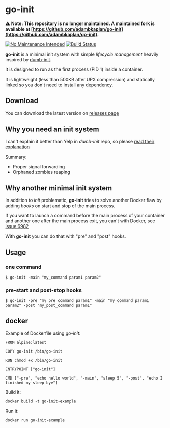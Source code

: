 # go-init

⚠️ **Note: This repository is no longer maintained. A maintained fork is available at [https://github.com/adambkaplan/go-init](https://github.com/adambkaplan/go-init).**

[![No Maintenance Intended](http://unmaintained.tech/badge.svg)](http://unmaintained.tech/)
[![Build Status](https://travis-ci.org/pablo-ruth/go-init.svg?branch=master)](https://travis-ci.org/pablo-ruth/go-init)

**go-init** is a minimal init system with simple *lifecycle management* heavily inspired by [dumb-init](https://github.com/Yelp/dumb-init).

It is designed to run as the first process (PID 1) inside a container.

It is lightweight (less than 500KB after UPX compression) and statically linked so you don't need to install any dependency.

## Download

You can download the latest version on [releases page](https://github.com/pablo-ruth/go-init/releases)

## Why you need an init system

I can't explain it better than Yelp in *dumb-init* repo, so please [read their explanation](https://github.com/Yelp/dumb-init/blob/v1.2.0/README.md#why-you-need-an-init-system)

Summary:
- Proper signal forwarding
- Orphaned zombies reaping

## Why another minimal init system

In addition to *init* problematic, **go-init** tries to solve another Docker flaw by adding *hooks* on start and stop of the main process.

If you want to launch a command before the main process of your container and another one after the main process exit, you can't with Docker, see [issue 6982](https://github.com/moby/moby/issues/6982)

With **go-init** you can do that with "pre" and "post" hooks.

## Usage

### one command

```
$ go-init -main "my_command param1 param2"
```

### pre-start and post-stop hooks

```
$ go-init -pre "my_pre_command param1" -main "my_command param1 param2" -post "my_post_command param1"
```

## docker

Example of Dockerfile using *go-init*:
```
FROM alpine:latest

COPY go-init /bin/go-init

RUN chmod +x /bin/go-init

ENTRYPOINT ["go-init"]

CMD ["-pre", "echo hello world", "-main", "sleep 5", "-post", "echo I finished my sleep bye"]
```

Build it:
```
docker build -t go-init-example
```

Run it:
```
docker run go-init-example
```
